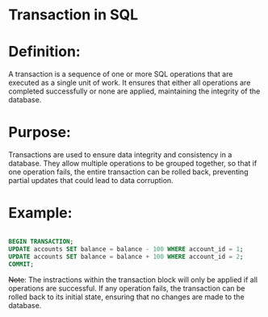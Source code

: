 # Transaction in SQL

# **Definition:**
A transaction is a sequence of one or more SQL operations that are executed as a single unit of work. It ensures that either all operations are completed successfully or none are applied, maintaining the integrity of the database.

# **Purpose:**

Transactions are used to ensure data integrity and consistency in a database. They allow multiple operations to be grouped together, so that if one operation fails, the entire transaction can be rolled back, preventing partial updates that could lead to data corruption.

# **Example:**
```sql

BEGIN TRANSACTION;
UPDATE accounts SET balance = balance - 100 WHERE account_id = 1;
UPDATE accounts SET balance = balance + 100 WHERE account_id = 2;
COMMIT;
```
~~Note~~:
The instractions within the transaction block will only be applied if all operations are successful. If any operation fails, the transaction can be rolled back to its initial state, ensuring that no changes are made to the database.


